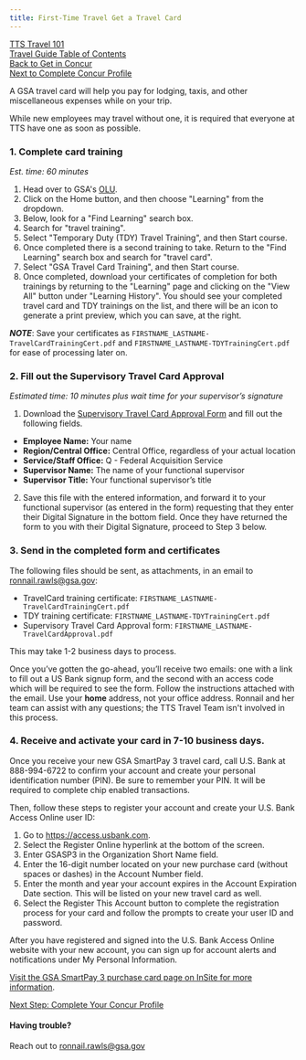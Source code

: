 ```yaml
---
title: First-Time Travel Get a Travel Card
---
```


[TTS Travel 101]({{site.baseurl}}/travel-101/) <br>
[Travel Guide Table of Contents]({{site.baseurl}}/travel-guide-table-of-contents) <br>
[Back to Get in Concur]({{site.baseurl}}/first-time-travel-get-in-concur) <br>
[Next to Complete Concur Profile]({{site.baseurl}}/first-time-travel-complete-concur-profile)

A GSA travel card will help you pay for lodging, taxis, and other miscellaneous expenses while on your trip.

While new employees may travel without one, it is required that everyone at TTS have one as soon as possible.

### 1. Complete card training

_Est. time: 60 minutes_

1. Head over to GSA's [OLU](https://gsaolu.gsa.gov).
2. Click on the Home button, and then choose "Learning" from the dropdown.
3. Below, look for a "Find Learning" search box.
4. Search for "travel training".
5. Select "Temporary Duty (TDY) Travel Training", and then Start course.
6. Once completed there is a second training to take. Return to the "Find Learning" search box and search for "travel card".
7. Select "GSA Travel Card Training", and then Start course.
8. Once completed, download your certificates of completion for both trainings by returning to the "Learning" page and clicking on the "View All" button under "Learning History". You should see your completed travel card and TDY trainings on the list, and there will be an icon to generate a print preview, which you can save, at the right.

***NOTE***: Save your certificates as `FIRSTNAME_LASTNAME-TravelCardTrainingCert.pdf` and `FIRSTNAME_LASTNAME-TDYTrainingCert.pdf` for ease of processing later on.

### 2. Fill out the Supervisory Travel Card Approval

_Estimated time: 10 minutes plus wait time for your supervisor’s signature_

1. Download the [Supervisory Travel Card Approval Form](https://insite.gsa.gov/cdnstatic/Supervisory%20Travel%20Card%20Approval%20Form%20-%20GSA7662-19.pdf) and fill out the following fields.

  * **Employee Name:** Your name
  * **Region/Central Office:** Central Office, regardless of your actual location
  * **Service/Staff Office:** Q - Federal Acquisition Service
  * **Supervisor Name:** The name of your functional supervisor
  * **Supervisor Title:** Your functional supervisor’s title

2. Save this file with the entered information, and forward it to your functional supervisor (as entered in the form) requesting that they enter their Digital Signature in the bottom field. Once they have returned the form to you with their Digital Signature, proceed to Step 3 below.

### 3. Send in the completed form and certificates

The following files should be sent, as attachments, in an email to [ronnail.rawls@gsa.gov](mailto:ronnail.rawls@gsa.gov):

- TravelCard training certificate: `FIRSTNAME_LASTNAME-TravelCardTrainingCert.pdf`
- TDY training certificate: `FIRSTNAME_LASTNAME-TDYTrainingCert.pdf`
- Supervisory Travel Card Approval form: `FIRSTNAME_LASTNAME-TravelCardApproval.pdf`

This may take 1-2 business days to process.

Once you’ve gotten the go-ahead, you’ll receive two emails: one with a link to fill out a US Bank signup form, and the second with an access code which will be required to see the form. Follow the instructions attached with the email. Use your **home** address, not your office address. Ronnail and her team can assist with any questions; the TTS Travel Team isn't involved in this process.

### 4. Receive and activate your card in 7-10 business days.

Once you receive your new GSA SmartPay 3 travel card, call U.S. Bank at 888-994-6722 to confirm your account and create your personal identification number (PIN). Be sure to remember your PIN. It will be required to complete chip enabled transactions.

Then, follow these steps to register your account and create your U.S. Bank Access Online user ID:

1. Go to https://access.usbank.com.
1. Select the Register Online hyperlink at the bottom of the screen.
1. Enter GSASP3 in the Organization Short Name field.
1. Enter the 16-digit number located on your new purchase card (without spaces or dashes) in the Account Number field.
1. Enter the month and year your account expires in the Account Expiration Date section. This will be listed on your new travel card as well.
1. Select the Register This Account button to complete the registration process for your card and follow the prompts to create your user ID and password.

After you have registered and signed into the U.S. Bank Access Online website with your new account, you can sign up for account alerts and notifications under My Personal Information.

[Visit the GSA SmartPay 3 purchase card page on InSite for more information](https://insite.gsa.gov/topics/acquisition-purchases-and-payments/gsa-purchase-card/preparing-and-implementing-gsa-smartpay-3-sp3).

[Next Step: Complete Your Concur Profile]({{site.baseurl}}/first-time-travel-complete-concur-profile)

#### Having trouble?

Reach out to ronnail.rawls@gsa.gov
